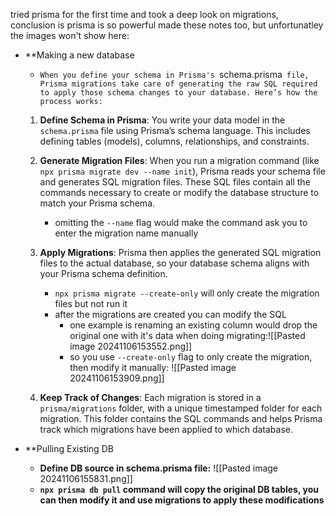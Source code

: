 tried prisma for the first time and took a deep look on migrations, conclusion is prisma is so powerful
made these notes too, but unfortunatley the images won't show here:
- **Making a new database
	- `When you define your schema in Prisma's `schema.prisma` file, Prisma migrations take care of generating the raw SQL required to apply those schema changes to your database. Here’s how the process works:`
	
	1. **Define Schema in Prisma**: You write your data model in the `schema.prisma` file using Prisma’s schema language. This includes defining tables (models), columns, relationships, and constraints.
	
	3. **Generate Migration Files**: When you run a migration command (like `npx prisma migrate dev --name init`), Prisma reads your schema file and generates SQL migration files. These SQL files contain all the commands necessary to create or modify the database structure to match your Prisma schema.
		- omitting the `--name` flag would make the command ask you to enter the migration name manually
		
	4. **Apply Migrations**: Prisma then applies the generated SQL migration files to the actual database, so your database schema aligns with your Prisma schema definition.
		- `npx prisma migrate --create-only` will only create the migration files but not run it
		- after the migrations are created you can modify the SQL 
			- one example is renaming an existing column would drop the original one with it's data when doing migrating:![[Pasted image 20241106153552.png]]
			- so you use `--create-only` flag to only create the migration, then modify it manually: ![[Pasted image 20241106153909.png]]
		
	5. **Keep Track of Changes**: Each migration is stored in a `prisma/migrations` folder, with a unique timestamped folder for each migration. This folder contains the SQL commands and helps Prisma track which migrations have been applied to which database.
- **Pulling Existing DB
	- **Define DB source in schema.prisma file:** ![[Pasted image 20241106155831.png]]
	- **`npx prisma db pull` command will copy the original DB tables, you can then modify it and use migrations to apply these modifications**
